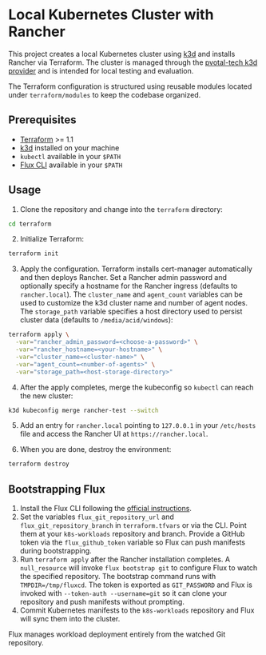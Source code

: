 # Local Kubernetes Cluster with Rancher

This project creates a local Kubernetes cluster using [k3d](https://k3d.io/) and installs Rancher via Terraform. The cluster is managed through the [pvotal-tech k3d provider](https://registry.terraform.io/providers/pvotal-tech/k3d/latest) and is intended for local testing and evaluation.

The Terraform configuration is structured using reusable modules located under `terraform/modules` to keep the codebase organized.

## Prerequisites

- [Terraform](https://www.terraform.io/) >= 1.1
- [k3d](https://k3d.io/) installed on your machine
- `kubectl` available in your `$PATH`
- [Flux CLI](https://fluxcd.io/docs/installation/) available in your `$PATH`

## Usage

1. Clone the repository and change into the `terraform` directory:

```bash
cd terraform
```

2. Initialize Terraform:

```bash
terraform init
```

3. Apply the configuration. Terraform installs cert-manager automatically
   and then deploys Rancher. Set a Rancher admin password and optionally
   specify a hostname for the Rancher ingress (defaults to `rancher.local`).
   The `cluster_name` and `agent_count` variables can be used to
   customize the k3d cluster name and number of agent nodes. The
   `storage_path` variable specifies a host directory used to persist
   cluster data (defaults to `/media/acid/windows`):

```bash
terraform apply \
  -var="rancher_admin_password=<choose-a-password>" \
  -var="rancher_hostname=<your-hostname>" \
  -var="cluster_name=<cluster-name>" \
  -var="agent_count=<number-of-agents>" \
  -var="storage_path=<host-storage-directory>"
```

4. After the apply completes, merge the kubeconfig so `kubectl` can reach
   the new cluster:

```bash
k3d kubeconfig merge rancher-test --switch
```

5. Add an entry for `rancher.local` pointing to `127.0.0.1` in your
   `/etc/hosts` file and access the Rancher UI at `https://rancher.local`.

6. When you are done, destroy the environment:

```bash
terraform destroy
```

## Bootstrapping Flux

1. Install the Flux CLI following the [official instructions](https://fluxcd.io/docs/installation/).
1. Set the variables `flux_git_repository_url` and `flux_git_repository_branch` in `terraform.tfvars` or via the CLI. Point them at your `k8s-workloads` repository and branch.
   Provide a GitHub token via the `flux_github_token` variable so Flux can push manifests during bootstrapping.
2. Run `terraform apply` after the Rancher installation completes. A `null_resource` will invoke `flux bootstrap git` to configure Flux to watch the specified repository.
   The bootstrap command runs with `TMPDIR=/tmp/fluxcd`. The token is exported as `GIT_PASSWORD` and Flux is invoked with `--token-auth --username=git` so it can clone your repository and push manifests without prompting.
3. Commit Kubernetes manifests to the `k8s-workloads` repository and Flux will sync them into the cluster.

Flux manages workload deployment entirely from the watched Git repository.

